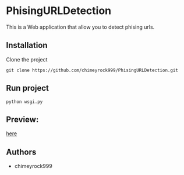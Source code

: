 # PhisingURLDetection
This is a Web application that allow you to detect phising urls.

## Installation
Clone the project
```
git clone https://github.com/chimeyrock999/PhisingURLDetection.git
```
## Run project
```
python wsgi.py
```
## Preview: 
[here](https://cmr-phishing-url-detection.herokuapp.com/)

## Authors
* chimeyrock999
